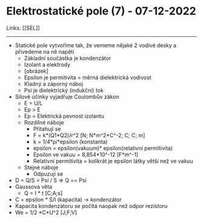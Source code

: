 # Elektrostatické pole (7) - 07-12-2022
Links: [[SEL]]

---
- Statické pole vytvoříme tak, že vememe nějaké 2 vodivé desky a přivedeme na ně napětí
	- Základní součástka je kondenzátor
	- Izolant a elektrody
	- [obrázek]
	- Epsilon je permitivita = měrná dielektrická vodivost
	- Kladný a záporný náboj
	- Psí je dielektrický (indukční) tok
- Silové účinky vyjadřuje Coulombův zákon
	- E = U/L
	- Ep > E
	- Ep = Elektrická pevnost izolantu
	- Rozdílné náboje
		- Přitahují se
		- F = k\*(Q1\*Q2)/r^2 \[N; N\*m^2\*C^-2; C; C; m\]
		- k = 1/4\*pí\*epsilon (konstanta)
		- epsilon = epsilon(vakuum)\* epsilon(relativní permitivita)
		- Epsilon ve vakuu = 8,854\*10^-12 \[F\*m^-1\]
		- Relativní permitivita = kolikrát je epsilon látky větší než ve vakuu
	- Stejné náboje
		- Odpuzují se
- D = Q/S = Psí / S => Q == Psí
- Gaussova věta
	- Q = I \* t \[C;A;s\]
- C = epsilon \* S/l (kapacita) -> kondenzátor
- Kapacita kondenzátoru se počítá naopak než odpor rezistoru
- We = 1/2 \*C\*U^2 \[J;F;V\]